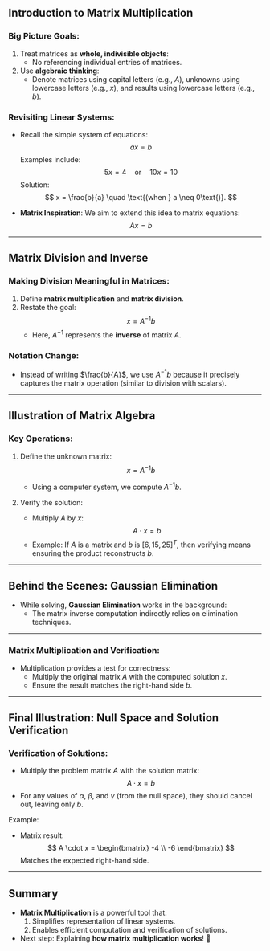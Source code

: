 ## Introduction to Matrix Multiplication

### Big Picture Goals:
1. Treat matrices as **whole, indivisible objects**:
   - No referencing individual entries of matrices.
2. Use **algebraic thinking**:
   - Denote matrices using capital letters (e.g., $A$), unknowns using lowercase letters (e.g., $x$), and results using lowercase letters (e.g., $b$).

### Revisiting Linear Systems:
- Recall the simple system of equations:
  $$
  ax = b
  $$
  Examples include:
  $$
  5x = 4 \quad \text{or} \quad 10x = 10
  $$
  Solution:
  $$
  x = \frac{b}{a} \quad \text{(when } a \neq 0\text{)}.
  $$

- **Matrix Inspiration**: We aim to extend this idea to matrix equations:
  $$
  Ax = b
  $$

---

## Matrix Division and Inverse

### Making Division Meaningful in Matrices:
1. Define **matrix multiplication** and **matrix division**.
2. Restate the goal:
   $$
   x = A^{-1}b
   $$
   - Here, $A^{-1}$ represents the **inverse** of matrix $A$.

### Notation Change:
- Instead of writing $\frac{b}{A}$, we use $A^{-1}b$ because it precisely captures the matrix operation (similar to division with scalars).

---

## Illustration of Matrix Algebra

### Key Operations:
1. Define the unknown matrix:
   $$
   x = A^{-1}b
   $$
   - Using a computer system, we compute $A^{-1}b$.

2. Verify the solution:
   - Multiply $A$ by $x$:
     $$
     A \cdot x = b
     $$
   - Example: If $A$ is a matrix and $b$ is $[6, 15, 25]^T$, then verifying means ensuring the product reconstructs $b$.

---

## Behind the Scenes: Gaussian Elimination

- While solving, **Gaussian Elimination** works in the background:
  - The matrix inverse computation indirectly relies on elimination techniques.

---

### Matrix Multiplication and Verification:
- Multiplication provides a test for correctness:
  - Multiply the original matrix $A$ with the computed solution $x$.
  - Ensure the result matches the right-hand side $b$.

---

## Final Illustration: Null Space and Solution Verification

### Verification of Solutions:
- Multiply the problem matrix $A$ with the solution matrix:
  $$
  A \cdot x = b
  $$
- For any values of $\alpha$, $\beta$, and $\gamma$ (from the null space), they should cancel out, leaving only $b$.

Example:
- Matrix result:
  $$
  A \cdot x = \begin{bmatrix} -4 \\ -6 \end{bmatrix}
  $$
  Matches the expected right-hand side.

---

## Summary
- **Matrix Multiplication** is a powerful tool that:
  1. Simplifies representation of linear systems.
  2. Enables efficient computation and verification of solutions.
- Next step: Explaining **how matrix multiplication works**! 🚀